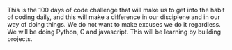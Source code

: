 This is the 100 days of code challenge that will make us to get into the habit of coding daily, and this will make a difference in our disciplene and in our way of doing things. We do not want to make excuses we do it regardless. We will be doing Python, C and javascript. This will be learning by building projects.
